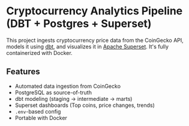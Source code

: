 # Cryptocurrency Analytics Pipeline (DBT + Postgres + Superset)

This project ingests cryptocurrency price data from the CoinGecko API, models it using [dbt](https://www.getdbt.com/), and visualizes it in [Apache Superset](https://superset.apache.org/). It's fully containerized with Docker.

## Features

- Automated data ingestion from CoinGecko
- PostgreSQL as source-of-truth
- dbt modeling (staging → intermediate → marts)
- Superset dashboards (Top coins, price changes, trends)
- `.env`-based config
- Portable with Docker
